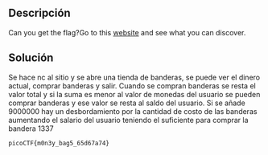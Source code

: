 ## Descripción
Can you get the flag?Go to this [website](http://saturn.picoctf.net:53732/) and see what you can discover.

## Solución
Se hace nc al sitio y se abre una tienda de banderas, se puede ver el dinero actual, comprar banderas y salir. Cuando se compran banderas se resta el valor total y si la suma es menor al valor de monedas del usuario se pueden comprar banderas y ese valor se resta al saldo del usuario. Si se añade 9000000 hay un desbordamiento por la cantidad de costo de las banderas aumentando el salario del usuario teniendo el suficiente para comprar la bandera 1337

```
picoCTF{m0n3y_bag5_65d67a74}
```
